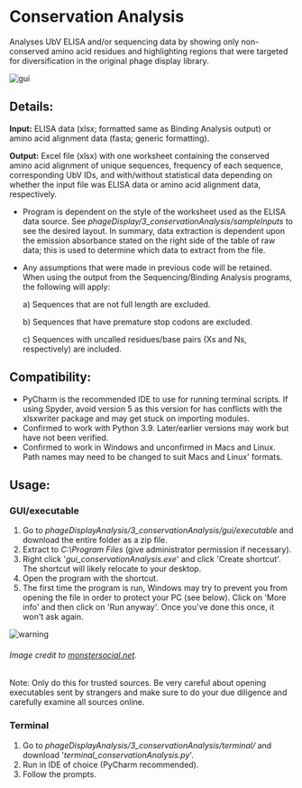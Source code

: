 # Conservation Analysis
 
Analyses UbV ELISA and/or sequencing data by showing only non-conserved amino acid residues and highlighting regions
that were targeted for diversification in the original phage display library.

![gui](https://user-images.githubusercontent.com/55511532/137401794-0cef3a9e-2250-418c-8bb8-81fe3e512fef.png)

## Details:

**Input:** ELISA data (xlsx; formatted same as Binding Analysis output) or amino acid alignment data (fasta; generic
formatting).

**Output:** Excel file (xlsx) with one worksheet containing the conserved amino acid alignment of unique sequences,
frequency of each sequence, corresponding UbV IDs, and with/without statistical data depending on whether the input file
was ELISA data or amino acid alignment data, respectively.

* Program is dependent on the style of the worksheet used as the ELISA data source. See
_phageDisplay/3_conservationAnalysis/sampleInputs_ to see the desired layout. In summary, data extraction is dependent
upon the emission absorbance stated on the right side of the table of raw data; this is used to determine which data to
extract from the file. 
* Any assumptions that were made in previous code will be retained. When using the output from the Sequencing/Binding
Analysis programs, the following will apply:

    a) Sequences that are not full length are excluded.

    b) Sequences that have premature stop codons are excluded. 

    c) Sequences with uncalled residues/base pairs (Xs and Ns, respectively) are included.

## Compatibility:
* PyCharm is the recommended IDE to use for running terminal scripts. If using Spyder, avoid version 5 as this version
for has conflicts with the xlsxwriter package and may get stuck on importing modules.
* Confirmed to work with Python 3.9. Later/earlier versions may work but have not been verified.
* Confirmed to work in Windows and unconfirmed in Macs and Linux. Path names may need to be changed to suit Macs
and Linux' formats.

## Usage:

### GUI/executable

1. Go to _phageDisplayAnalysis/3_conservationAnalysis/gui/executable_ and download the entire folder as a zip file.
2. Extract to _C:\Program Files_ (give administrator permission if necessary).
3. Right click '_gui_conservationAnalysis.exe_' and click 'Create shortcut'. The shortcut will likely relocate to your
desktop.
4. Open the program with the shortcut.
5. The first time the program is run, Windows may try to prevent you from opening the file in order to protect your PC
(see below). Click on 'More info' and then click on 'Run anyway'. Once you've done this once, it won't ask again.

![warning](https://external-content.duckduckgo.com/iu/?u=https%3A%2F%2Fmonstersocial.net%2Fwp-content%2Fuploads%2F2015%2F08%2Fwindowsprotectedyourpc.jpg&f=1&nofb=1)

###### Image credit to [monstersocial.net](https://monstersocial.net/).

Note: Only do this for trusted sources. Be very careful about opening executables sent by strangers and make sure to do
your due diligence and carefully examine all sources online.

### Terminal

1. Go to _phageDisplayAnalysis/3_conservationAnalysis/terminal/_ and download '_terminal_conservationAnalysis.py_'.
2. Run in IDE of choice (PyCharm recommended).
3. Follow the prompts.
